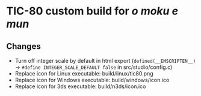 # TIC-80 custom build for *o moku e mun*

## Changes

- Turn off integer scale by default in html export (`defined(__EMSCRIPTEN__)` → `#define INTEGER_SCALE_DEFAULT false` in src/studio/config.c)
- Replace icon for Linux executable: build/linux/tic80.png
- Replace icon for Windows executable: build/windows/icon.ico
- Replace icon for 3ds executable: build/n3ds/icon.ico